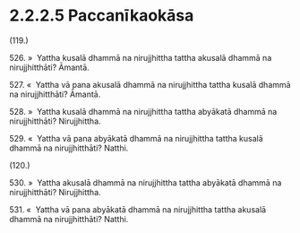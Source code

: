 # 2.2.2.5 Paccanīkaokāsa

(119.)

526\. »  Yattha kusalā dhammā na nirujjhittha tattha akusalā dhammā na nirujjhitthāti? Āmantā.

527\. «  Yattha vā pana akusalā dhammā na nirujjhittha tattha kusalā dhammā na nirujjhitthāti? Āmantā.

528\. »  Yattha kusalā dhammā na nirujjhittha tattha abyākatā dhammā na nirujjhitthāti? Nirujjhittha.

529\. «  Yattha vā pana abyākatā dhammā na nirujjhittha tattha kusalā dhammā na nirujjhitthāti? Natthi.

(120.)

530\. »  Yattha akusalā dhammā na nirujjhittha tattha abyākatā dhammā na nirujjhitthāti? Nirujjhittha.

531\. «  Yattha vā pana abyākatā dhammā na nirujjhittha tattha akusalā dhammā na nirujjhitthāti? Natthi.
